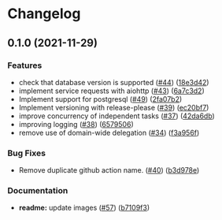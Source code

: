 # Changelog

## 0.1.0 (2021-11-29)


### Features

* check that database version is supported ([#44](https://www.github.com/GoogleCloudPlatform/cloud-sql-iam-db-authn-groups/issues/44)) ([18e3d42](https://www.github.com/GoogleCloudPlatform/cloud-sql-iam-db-authn-groups/commit/18e3d42c3205239eb2fb0ac1d758f9619ebcf2c0))
* implement service requests with aiohttp ([#43](https://www.github.com/GoogleCloudPlatform/cloud-sql-iam-db-authn-groups/issues/43)) ([6a7c3d2](https://www.github.com/GoogleCloudPlatform/cloud-sql-iam-db-authn-groups/commit/6a7c3d2d91c21c8f7bb91a9c317ff6be72181d98))
* Implement support for postgresql ([#49](https://www.github.com/GoogleCloudPlatform/cloud-sql-iam-db-authn-groups/issues/49)) ([2fa07b2](https://www.github.com/GoogleCloudPlatform/cloud-sql-iam-db-authn-groups/commit/2fa07b2ef06de9bebf65f9fc9bef0807437770f2))
* Implement versioning with release-please ([#39](https://www.github.com/GoogleCloudPlatform/cloud-sql-iam-db-authn-groups/issues/39)) ([ec20bf7](https://www.github.com/GoogleCloudPlatform/cloud-sql-iam-db-authn-groups/commit/ec20bf73bef7ba5eb0c0777849162d843c9439b9))
* improve concurrency of independent tasks ([#37](https://www.github.com/GoogleCloudPlatform/cloud-sql-iam-db-authn-groups/issues/37)) ([42da6db](https://www.github.com/GoogleCloudPlatform/cloud-sql-iam-db-authn-groups/commit/42da6db00c40c51d619b7a4c0a32240b504b097e))
* improving logging ([#38](https://www.github.com/GoogleCloudPlatform/cloud-sql-iam-db-authn-groups/issues/38)) ([6579506](https://www.github.com/GoogleCloudPlatform/cloud-sql-iam-db-authn-groups/commit/6579506af42cd69e81225d075975472a8fbda58b))
* remove use of domain-wide delegation ([#34](https://www.github.com/GoogleCloudPlatform/cloud-sql-iam-db-authn-groups/issues/34)) ([f3a956f](https://www.github.com/GoogleCloudPlatform/cloud-sql-iam-db-authn-groups/commit/f3a956f0acb5f000718a755dd61c333993a1636b))


### Bug Fixes

* Remove duplicate github action name. ([#40](https://www.github.com/GoogleCloudPlatform/cloud-sql-iam-db-authn-groups/issues/40)) ([b3d978e](https://www.github.com/GoogleCloudPlatform/cloud-sql-iam-db-authn-groups/commit/b3d978e463221f5efd3ed6aae5c1a8d7a3813b2b))


### Documentation

* **readme:** update images ([#57](https://www.github.com/GoogleCloudPlatform/cloud-sql-iam-db-authn-groups/issues/57)) ([b7109f3](https://www.github.com/GoogleCloudPlatform/cloud-sql-iam-db-authn-groups/commit/b7109f3ec26d8ac25cf6bb7ec2bf801c10d97c70))
